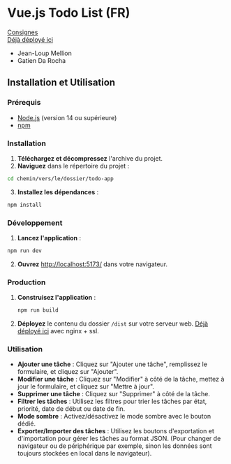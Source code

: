 # Vue.js Todo List (FR)

[Consignes](https://matthieu495.gitlab.io/r4.a.10/section/tp4/)  
[Déjà déployé ici](https://todo.jlsquare.fr/)

- Jean-Loup Mellion
- Gatien Da Rocha

## Installation et Utilisation

### Prérequis

- [Node.js](https://nodejs.org/) (version 14 ou supérieure)
- [npm](https://www.npmjs.com/)

### Installation

1. **Téléchargez et décompressez** l'archive du projet.
2. **Naviguez** dans le répertoire du projet :

```bash
cd chemin/vers/le/dossier/todo-app
```

3. **Installez les dépendances** :

```bash
npm install
```

### Développement

1. **Lancez l'application** :

```bash
npm run dev
```

2. **Ouvrez** [http://localhost:5173/](http://localhost:5173/) dans votre navigateur.

### Production

1. **Construisez l'application** :

   ```bash
   npm run build
   ```

2. **Déployez** le contenu du dossier `/dist` sur votre serveur web. [Déjà déployé ici](https://todo.jlsquare.fr/) avec nginx + ssl.

### Utilisation

- **Ajouter une tâche** : Cliquez sur "Ajouter une tâche", remplissez le formulaire, et cliquez sur "Ajouter".
- **Modifier une tâche** : Cliquez sur "Modifier" à côté de la tâche, mettez à jour le formulaire, et cliquez sur "Mettre à jour".
- **Supprimer une tâche** : Cliquez sur "Supprimer" à côté de la tâche.
- **Filtrer les tâches** : Utilisez les filtres pour trier les tâches par état, priorité, date de début ou date de fin.
- **Mode sombre** : Activez/désactivez le mode sombre avec le bouton dédié.
- **Exporter/Importer des tâches** : Utilisez les boutons d'exportation et d'importation pour gérer les tâches au format JSON. (Pour changer de navigateur ou de périphérique par exemple, sinon les données sont toujours stockées en local dans le navigateur).
